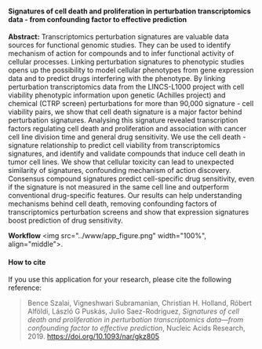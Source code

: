 #### Signatures of cell death and proliferation in perturbation transcriptomics data - from confounding factor to effective prediction
**Abstract:** Transcriptomics perturbation signatures are valuable data sources for functional genomic studies. They can be used to identify mechanism of action for compounds and to infer functional activity of cellular processes. Linking perturbation signatures to phenotypic studies opens up the possibility to model cellular phenotypes from gene expression data and to predict drugs interfering with the phenotype. By linking perturbation transcriptomics data from the LINCS-L1000 project with cell viability phenotypic information upon genetic (Achilles project) and chemical (CTRP screen) perturbations for more than 90,000 signature - cell viability pairs, we show that cell death signature is a major factor behind perturbation signatures. Analysing this signature revealed transcription factors regulating cell death and proliferation and association with cancer cell line division time and general drug sensitivity. We use the cell death - signature relationship to predict cell viability from transcriptomics signatures, and identify and validate compounds that induce cell death in tumor cell lines. We show that cellular toxicity can lead to unexpected similarity of signatures, confounding mechanism of action discovery. Consensus compound signatures predict cell-specific drug sensitivity, even if the signature is not measured in the same cell line and outperform conventional drug-specific features. Our results can help understanding mechanisms behind cell death, removing confounding factors of transcriptomics perturbation screens and show that expression signatures boost prediction of drug sensitivity.


**Workflow**
<img src="../www/app_figure.png" width="100%", align="middle">.

#### How to cite
If you use this application for your research, please cite the following reference:

>Bence Szalai, Vigneshwari Subramanian, Christian H. Holland, Róbert Alföldi, László G Puskás, Julio Saez-Rodriguez, *Signatures of cell death and proliferation in perturbation transcriptomics data—from confounding factor to effective prediction*, Nucleic Acids Research, 2019. https://doi.org/10.1093/nar/gkz805


